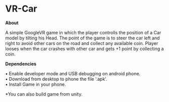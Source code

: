 # VR-Car

**About**

A simple GoogleVR game in which the player controlls the position of a Car model by tilting his Head. The point of the game is to steer the car left and right to avoid other cars 
on the road and collect any available coin. Player looses when the car crashes with other car and gets +1 point by collecting a coin.

**Dependencies**

•	Enable developer mode and USB debugging on android phone.  
•	Download from desktop to phone the file ‘.apk‘.  
•	Install Game in your phone.  

*You can also build game from unity.
